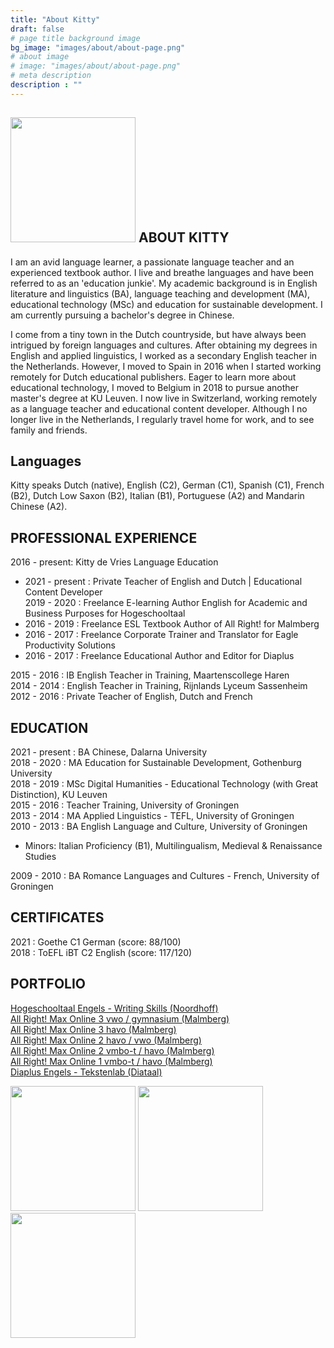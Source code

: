 ```yaml
---
title: "About Kitty"
draft: false
# page title background image
bg_image: "images/about/about-page.png"
# about image
# image: "images/about/about-page.png"
# meta description
description : ""
---
```


## <img height=200px src=/images/about/kitty.jpeg> ABOUT KITTY 
I am an avid language learner, a passionate language teacher and an experienced textbook author. I live and breathe languages and have been referred to as an 'education junkie'. My academic background is in English literature and linguistics (BA), language teaching and development (MA), educational technology (MSc) and education for sustainable development. I am currently pursuing a bachelor's degree in Chinese. 

I come from a tiny town in the Dutch countryside, but have always been intrigued by foreign languages and cultures. After obtaining my degrees in English and applied linguistics, I worked as a secondary English teacher in the Netherlands. However, I moved to Spain in 2016 when I started working remotely for Dutch educational publishers. Eager to learn more about educational technology, I moved to Belgium in 2018 to pursue another master's degree at KU Leuven. I now live in Switzerland, working remotely as a language teacher and educational content developer. Although I no longer live in the Netherlands, I regularly travel home for work, and to see family and friends. 

## Languages
Kitty speaks Dutch (native), English (C2), German (C1), Spanish (C1), French (B2), Dutch Low Saxon (B2), Italian (B1), Portuguese (A2) and Mandarin Chinese (A2).

## PROFESSIONAL EXPERIENCE

2016 - present: Kitty de Vries Language Education  
* 2021 - present : Private Teacher of English and Dutch | Educational Content Developer  
2019 - 2020 : Freelance E-learning Author English for Academic and Business Purposes for Hogeschooltaal  
* 2016 - 2019 : Freelance ESL Textbook Author of All Right! for Malmberg  
* 2016 - 2017 : Freelance Corporate Trainer and Translator for Eagle Productivity Solutions  
* 2016 - 2017 : Freelance Educational Author and Editor for Diaplus  

2015 - 2016 : IB English Teacher in Training, Maartenscollege Haren  
2014 - 2014 : English Teacher in Training, Rijnlands Lyceum Sassenheim  
2012 - 2016 : Private Teacher of English, Dutch and French  


## EDUCATION
2021 - present : BA Chinese, Dalarna University   
2018 - 2020 : MA Education for Sustainable Development, Gothenburg University  
2018 - 2019 : MSc Digital Humanities - Educational Technology (with Great Distinction), KU Leuven  
2015 - 2016 : Teacher Training, University of Groningen  
2013 - 2014 : MA Applied Linguistics - TEFL, University of Groningen  
2010 - 2013 : BA English Language and Culture, University of Groningen 
* Minors: Italian Proficiency (B1), Multilingualism, Medieval & Renaissance Studies

2009 - 2010 : BA Romance Languages and Cultures - French, University of Groningen

## CERTIFICATES
2021 : Goethe C1 German (score: 88/100)  
2018 : ToEFL iBT C2 English (score: 117/120)  

## PORTFOLIO 
[Hogeschooltaal Engels - Writing Skills (Noordhoff)](https://www.hogeschooltaal.nl/hogeschooltaal-engels/?lang=en)  
[All Right! Max Online 3 vwo / gymnasium (Malmberg)](https://www.malmberg.nl/voortgezet-onderwijs/methodes/talen/engels/all-right-onderbouw.htm)   
[All Right! Max Online 3 havo (Malmberg)](https://www.malmberg.nl/voortgezet-onderwijs/methodes/talen/engels/all-right-onderbouw.htm)    
[All Right! Max Online 2 havo / vwo (Malmberg)](https://www.malmberg.nl/voortgezet-onderwijs/methodes/talen/engels/all-right-onderbouw.htm)  
[All Right! Max Online 2 vmbo-t / havo (Malmberg)](https://www.malmberg.nl/voortgezet-onderwijs/methodes/talen/engels/all-right-onderbouw.htm)  
[All Right! Max Online 1 vmbo-t / havo (Malmberg)](https://www.malmberg.nl/voortgezet-onderwijs/methodes/talen/engels/all-right-onderbouw.htm)  
[Diaplus Engels - Tekstenlab (Diataal)](https://www.diatoetsen.nl/voortgezet-onderwijs/diaplus/)  


<div>
<img height=200px src=/images/about/tekstenlab.png>
<img height=200px src=/images/about/hogeschooltaal.png>
<img height=200px src=/images/about/allright.png>
</div>